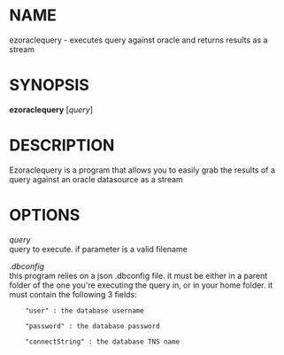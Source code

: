 NAME
====

ezoraclequery - executes query against oracle and returns results as a stream

SYNOPSIS
========

**ezoraclequery** \[*query*\]

DESCRIPTION
===========

Ezoraclequery is a program that allows you to easily grab the results of a query against an oracle datasource as a stream

OPTIONS
=======

*query*  
        query to execute. if parameter is a valid filename

*.dbconfig*  
        this program relies on a json .dbconfig file.
        it must be either in a parent folder of the one you're executing the query in, or in your home folder.
        it must contain the following 3 fields:

        "user" : the database username

        "password" : the database password

        "connectString" : the database TNS name
